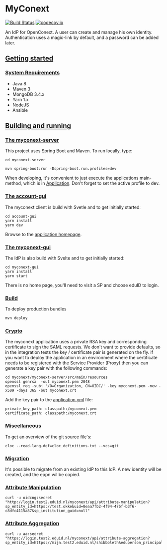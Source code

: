 # MyConext
[![Build Status](https://travis-ci.org/OpenConext/OpenConext-myconext.svg)](https://travis-ci.org/OpenConext/OpenConext-myconext)
[![codecov.io](https://codecov.io/github/OpenConext/OpenConext-myconext/coverage.svg)](https://codecov.io/github/OpenConext/OpenConext-myconext)

An IdP for OpenConext. A user can create and manage his own identity. Authentication uses a magic-link by default, and a password can be added later.

## [Getting started](#getting-started)

### [System Requirements](#system-requirements)

- Java 8
- Maven 3
- MongoDB 3.4.x
- Yarn 1.x
- NodeJS
- Ansible

## [Building and running](#building-and-running)

### [The myconext-server](#myconext-server)

This project uses Spring Boot and Maven. To run locally, type:

`cd myconext-server`

`mvn spring-boot:run -Dspring-boot.run.profiles=dev`

When developing, it's convenient to just execute the applications main-method, which is in [Application](myconext-server/src/main/java/myconext/MyConextServerApplication.java).
Don't forget to set the active profile to dev.

### [The account-gui](#myconext-gui)

The myconext client is build with Svetle and to get initially started:

```
cd account-gui
yarn install
yarn dev
```

Browse to the [application homepage](http://localhost:3001/).

### [The myconext-gui](#myconext-gui)

The IdP is also build with Svelte and to get initially started:

```
cd myconext-gui
yarn install
yarn start
```

There is no home page, you'll need to visit a SP and choose eduID to login.

### [Build](#build)

To deploy production bundles
```bash
mvn deploy
```
### [Crypto](#crypto)

The myconext application uses a private RSA key and corresponding certificate to sign the SAML requests. We don't want
to provide defaults, so in the integration tests the key / certificate pair is generated on the fly. if you want to
deploy the application in an environment where the certificate needs to be registered with the Service Provider (Proxy)
then you can generate a key pair with the following commands:
```
cd myconext/myconext-server/src/main/resources
openssl genrsa  -out myconext.pem 2048
openssl req -subj '/O=Organization, CN=OIDC/' -key myconext.pem -new -x509 -days 365 -out myconext.crt
```
Add the key pair to the [application.yml](myconext-server/src/main/resources/application.yml) file:
```
private_key_path: classpath:/myconext.pem
certificate_path: classpath:/myconext.crt
```

### [Miscellaneous](#miscellaneous)

To get an overview of the git source file's:
```
cloc --read-lang-def=cloc_definitions.txt --vcs=git
```

### [Migration](#migration)

It's possible to migrate from an existing IdP to this IdP. A new identity will be created, and the eppn wil be copied.

### [Attribute Manipulation](#attribue-manipulation)
```
curl -u oidcng:secret "http://login.test2.eduid.nl/myconext/api/attribute-manipulation?sp_entity_id=https://test.okke&uid=0eaa7fb2-4f94-476f-b3f6-c8dfc4115a87&sp_institution_guid=null"
```

### [Attribute Aggregation](#attribue-aggregation)
```
curl -u aa:secret "https://login.test2.eduid.nl/myconext/api/attribute-aggregation?sp_entity_id=https://mijn.test2.eduid.nl/shibboleth&eduperson_principal_name=j.doe@example.com"
```
